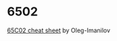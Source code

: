# 6502

[65C02 cheat sheet](https://github.com/Oleg-Imanilov/cheat-sheet-6502/blob/master/cheat-sheet-65C02.png) by Oleg-Imanilov